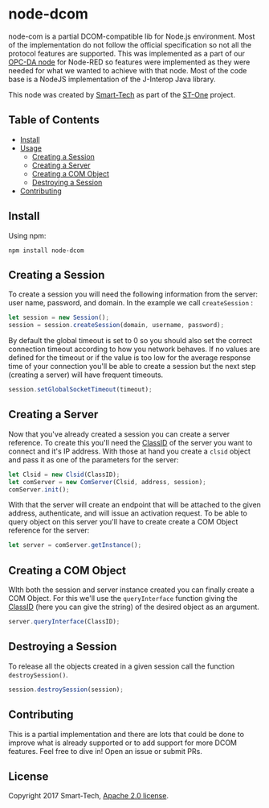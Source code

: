 # node-dcom

node-com is a partial DCOM-compatible lib for Node.js environment. Most of the implementation do not follow the official specification so not all the protocol features are supported. This was implemented as a part of our [OPC-DA node](https://github.com/netsmarttech/node-red-contrib-opc-da) for Node-RED so features were implemented as they were needed for what we wanted to achieve with that node. Most of the code base is a NodeJS implementation of the J-Interop Java library.

This node was created by [Smart-Tech](https://netsmarttech.com/) as part of the [ST-One](https://netsmarttech.com/page/st-one) project.

## Table of Contents

- [Install](#install)
- [Usage]()
  - [Creating a Session](#creating-a-session)
  - [Creating a Server](#creating-a-server)
  - [Creating a COM Object](#com-object)
  - [Destroying a Session](#destroying-a-session)
- [Contributing](#contributing)

## Install

Using npm:

```
npm install node-dcom
```

## Creating a Session

To create a session you will need the following information from the server: user name, password, and domain.  In the example we call ```createSession``` :

```javascript
let session = new Session();
session = session.createSession(domain, username, password);
```

By default the global timeout is set to 0 so you should also set the correct connection timeout according to how you network behaves. If no values are defined for the timeout or if the value is too low for the average response time of your connection you'll be able to create a session but the next step (creating a server) will have frequent timeouts.

```javascript
session.setGlobalSocketTimeout(timeout);
```

## Creating a Server

Now that you've already created a session you can create a server reference. To create this you'll need the [ClassID](https://docs.microsoft.com/en-us/windows/win32/com/clsid-key-hklm) of the server you want to connect and it's IP address. With those at hand you create a ``clsid``  object and pass it as one of the parameters for the server:

```javascript
let Clsid = new Clsid(ClassID);
let comServer = new ComServer(Clsid, address, session);
comServer.init();
```

With that the server will create an endpoint that will be attached to the given address, authenticate, and will issue an activation request. To be able to query object on this server you'll have to create create a COM Object reference for the server:

```javascript
let server = comServer.getInstance();
```

## Creating a COM Object

WIth both the session and server instance created you can finally create a COM Object. For this we'll use the ```queryInterface``` function giving the  [ClassID](https://docs.microsoft.com/en-us/windows/win32/com/clsid-key-hklm) (here you can give the string) of the desired object as an argument.

```javascript
server.queryInterface(ClassID);
```

## Destroying a Session

To release all the objects created in a given session call the function ```destroySession()```.

```javascript
session.destroySession(session);
```

## Contributing

This is a partial implementation and there are lots that could be done to improve what is already supported or to add support for more DCOM features. Feel free to dive in! Open an issue or submit PRs.

## License
Copyright 2017 Smart-Tech, [Apache 2.0 license](LICENSE).
